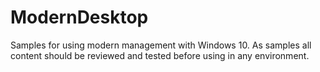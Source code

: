 # ModernDesktop
Samples for using modern management with Windows 10.
As samples all content should be reviewed and tested before using in any environment.
